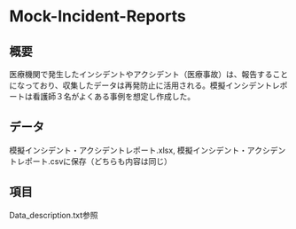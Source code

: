 # Mock-Incident-Reports

## 概要
医療機関で発生したインシデントやアクシデント（医療事故）は、報告することになっており、収集したデータは再発防止に活用される。模擬インシデントレポートは看護師３名がよくある事例を想定し作成した。

## データ
模擬インシデント・アクシデントレポート.xlsx, 模擬インシデント・アクシデントレポート.csvに保存（どちらも内容は同じ）

## 項目
Data_description.txt参照

